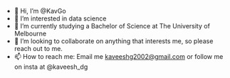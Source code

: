 - 👋 Hi, I’m @KavGo
- 👀 I’m interested in data science
- 🌱 I’m currently studying a Bachelor of Science at The University of Melbourne 
- 💞️ I’m looking to collaborate on anything that interests me, so please reach out to me.
- 📫 How to reach me: Email me kaveeshg2002@gmail.com or follow me on insta at @kaveesh_dg

<!---
KavGo/KavGo is a ✨ special ✨ repository because its `README.md` (this file) appears on your GitHub profile.
You can click the Preview link to take a look at your changes.
--->
